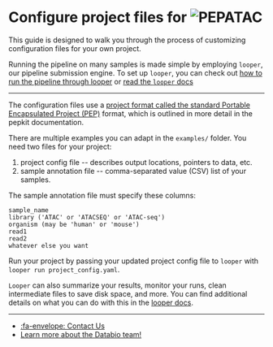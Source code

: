 # Configure project files for <img src="../../img/pepatac_logo_black.svg" alt="PEPATAC" class="img-fluid" style="max-height:35px; margin-top:-15px; margin-bottom:-10px">

This guide is designed to walk you through the process of customizing configuration files for your own project.

Running the pipeline on many samples is made simple by employing `looper`, our pipeline submission engine.  To set up `looper`, you can check out [how to run the pipeline through looper](run-looper.md) or [read the `looper` docs](https://looper.readthedocs.io/en/latest/)

---

The configuration files use a [project format called the standard Portable Encapsulated Project (PEP)](https://pepkit.github.io/) format, which is outlined in more detail in the pepkit documentation.

There are multiple examples you can adapt in the `examples/` folder. You need two files for your project:

  1. project config file -- describes output locations, pointers to data, etc.
  2. sample annotation file -- comma-separated value (CSV) list of your samples.

The sample annotation file must specify these columns:
```
sample_name
library ('ATAC' or 'ATACSEQ' or 'ATAC-seq')
organism (may be 'human' or 'mouse')
read1
read2
whatever else you want
```
Run your project by passing your updated project config file to `looper` with `looper run project_config.yaml`.

`Looper` can also summarize your results, monitor your runs, clean intermediate files to save disk space, and more. You can find additional details on what you can do with this in the [looper docs](https://looper.readthedocs.io/en/latest/).

---

- [:fa-envelope: Contact Us](../contact.md)
- [Learn more about the Databio team!](http://databio.org/)

